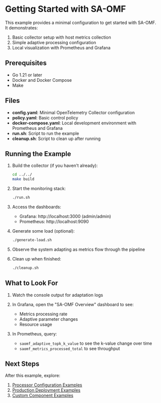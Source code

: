 # Getting Started with SA-OMF

This example provides a minimal configuration to get started with SA-OMF. It demonstrates:

1. Basic collector setup with host metrics collection
2. Simple adaptive processing configuration
3. Local visualization with Prometheus and Grafana

## Prerequisites

- Go 1.21 or later
- Docker and Docker Compose
- Make

## Files

- **config.yaml**: Minimal OpenTelemetry Collector configuration
- **policy.yaml**: Basic control policy
- **docker-compose.yaml**: Local development environment with Prometheus and Grafana
- **run.sh**: Script to run the example
- **cleanup.sh**: Script to clean up after running

## Running the Example

1. Build the collector (if you haven't already):
   ```bash
   cd ../../
   make build
   ```

2. Start the monitoring stack:
   ```bash
   ./run.sh
   ```

3. Access the dashboards:
   - Grafana: http://localhost:3000 (admin/admin)
   - Prometheus: http://localhost:9090

4. Generate some load (optional):
   ```bash
   ./generate-load.sh
   ```

5. Observe the system adapting as metrics flow through the pipeline

6. Clean up when finished:
   ```bash
   ./cleanup.sh
   ```

## What to Look For

1. Watch the console output for adaptation logs
2. In Grafana, open the "SA-OMF Overview" dashboard to see:
   - Metrics processing rate
   - Adaptive parameter changes
   - Resource usage

3. In Prometheus, query:
   - `saomf_adaptive_topk_k_value` to see the k-value change over time
   - `saomf_metrics_processed_total` to see throughput

## Next Steps

After this example, explore:
1. [Processor Configuration Examples](../processors/)
2. [Production Deployment Examples](../integrations/)
3. [Custom Component Examples](../custom-adapters/)